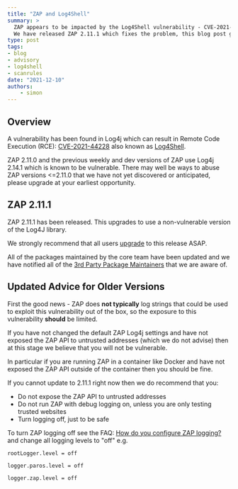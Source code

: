 ```yaml
---
title: "ZAP and Log4Shell"
summary: >
  ZAP appears to be impacted by the Log4Shell vulnerability - CVE-2021-44228.
  We have released ZAP 2.11.1 which fixes the problem, this blog post gives more information and the impact on older versions of ZAP.
type: post
tags:
- blog
- advisory
- log4shell
- scanrules
date: "2021-12-10"
authors: 
    - simon
---
```

## Overview

A vulnerability has been found in Log4j which can result in Remote Code Execution (RCE):
[CVE-2021-44228](https://www.lunasec.io/docs/blog/log4j-zero-day/) also known as [Log4Shell](https://www.randori.com/blog/cve-2021-44228/).

ZAP 2.11.0 and the previous weekly and dev versions of ZAP use Log4j 2.14.1 which is known to be vulnerable. There may well be ways to abuse ZAP versions <=2.11.0 that we have not yet discovered or anticipated, please upgrade at your earliest opportunity.

## ZAP 2.11.1

ZAP 2.11.1 has been released. This upgrades to use a non-vulnerable version of the Log4J library.

We strongly recommend that all users [upgrade](/download/) to this release ASAP.

All of the packages maintained by the core team have been updated and we have notified all of the 
[3rd Party Package Maintainers](/3rd-party-package-maintenance/) that we are aware of.

## Updated Advice for Older Versions

First the good news - ZAP does __not typically__ log strings that could be used to exploit this vulnerability out of the box,
so the exposure to this vulnerability __should__ be limited.

If you have not changed the default ZAP Log4j settings and have not exposed the ZAP API to untrusted addresses (which we do not advise) 
then at this stage we believe that you will not be vulnerable.

In particular if you are running ZAP in a container like Docker and have not exposed the ZAP API outside of the container then you 
should be fine.

If you cannot update to 2.11.1 right now then we do recommend that you:

* Do not expose the ZAP API to untrusted addresses
* Do not run ZAP with debug logging on, unless you are only testing trusted websites
* Turn logging off, just to be safe

To turn ZAP logging off see the FAQ: [How do you configure ZAP logging?](https://www.zaproxy.org/faq/how-do-you-configure-zap-logging/)
and change all logging levels to "off" e.g.

```text
rootLogger.level = off

logger.paros.level = off

logger.zap.level = off
```
